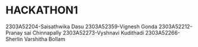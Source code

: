 # HACKATHON1
2303A52204-Saisathwika Dasu
2303A52359-Vignesh Gonda
2303A52212-Pranay sai Chinnapally
2303A52273-Vyshnavi Kudithadi
2303A52266-Sherlin Varshitha Bollam
